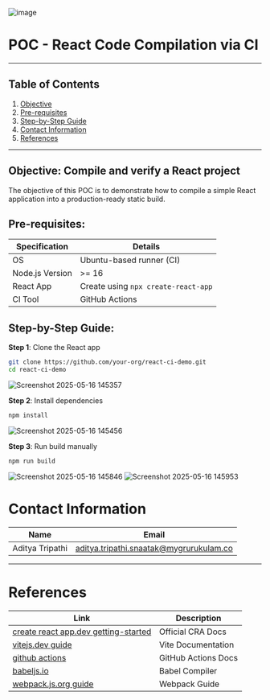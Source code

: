 ![image](https://github.com/user-attachments/assets/a7569945-b2bf-424a-89e3-3b3f99034cf0)


# POC - React Code Compilation via CI

---

## Table of Contents

1. [Objective](#objective)
2. [Pre-requisites](#pre-requisites)
3. [Step-by-Step Guide](#step-by-step-guide)
4. [Contact Information](#contact-information)
5. [References](#references)

---

## Objective: Compile and verify a React project

The objective of this POC is to demonstrate how to compile a simple React application into a production-ready static build. 

## Pre-requisites:

| **Specification** | **Details**                         |
| ----------------- | ----------------------------------- |
| OS                | Ubuntu-based runner (CI)            |
| Node.js Version   | >= 16                               |
| React App         | Create using `npx create-react-app` |
| CI Tool           | GitHub Actions                      |

## Step-by-Step Guide:

**Step 1**: Clone the React app

```bash
git clone https://github.com/your-org/react-ci-demo.git
cd react-ci-demo
```
![Screenshot 2025-05-16 145357](https://github.com/user-attachments/assets/d820d2be-0e7b-4230-8573-a0bf7ad9ea9c)


**Step 2**: Install dependencies

```bash
npm install
```
![Screenshot 2025-05-16 145456](https://github.com/user-attachments/assets/92e04e9a-93b8-4110-8a10-d6d7439a7d4f)


**Step 3**: Run build manually

```bash
npm run build
```

![Screenshot 2025-05-16 145846](https://github.com/user-attachments/assets/61fb44d5-11fb-4ba4-96f7-b1dc19325015)
![Screenshot 2025-05-16 145953](https://github.com/user-attachments/assets/2b772b88-b5e7-4dee-bd53-23b4be8fcbc7)

# Contact Information

| **Name**    | **Email**                                                                         |
| ----------- | --------------------------------------------------------------------------------- |
| Aditya Tripathi | [aditya.tripathi.snaatak@mygrurukulam.co](aditya.tripathi.snaatak@mygrurukulam.co) |

---

# References

| **Link**                                                                                                 | **Description**     |
| -------------------------------------------------------------------------------------------------------- | ------------------- |
| [create react app.dev getting-started](https://create-react-app.dev/docs/getting-started/) | Official CRA Docs   |
| [vitejs.dev guide](https://vitejs.dev/guide/)                                                   | Vite Documentation  |
| [github actions](https://docs.github.com/en/actions)                                 | GitHub Actions Docs |
| [babeljs.io](https://babeljs.io/)                                                               | Babel Compiler      |
| [webpack.js.org guide](https://webpack.js.org/)                                                       | Webpack Guide       |
